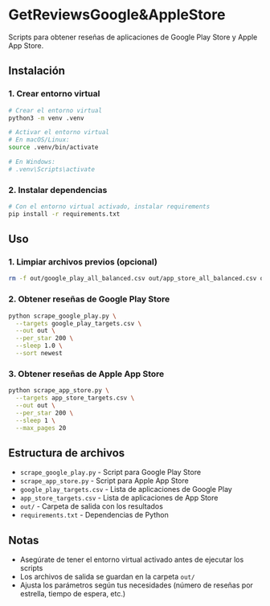 # GetReviewsGoogle&AppleStore

Scripts para obtener reseñas de aplicaciones de Google Play Store y Apple App Store.

## Instalación

### 1. Crear entorno virtual

```bash
# Crear el entorno virtual
python3 -m venv .venv

# Activar el entorno virtual
# En macOS/Linux:
source .venv/bin/activate

# En Windows:
# .venv\Scripts\activate
```

### 2. Instalar dependencias

```bash
# Con el entorno virtual activado, instalar requirements
pip install -r requirements.txt
```

## Uso

### 1. Limpiar archivos previos (opcional)
```bash
rm -f out/google_play_all_balanced.csv out/app_store_all_balanced.csv out/reviews_all.csv
```

### 2. Obtener reseñas de Google Play Store
```bash
python scrape_google_play.py \
  --targets google_play_targets.csv \
  --out out \
  --per_star 200 \
  --sleep 1.0 \
  --sort newest
```

### 3. Obtener reseñas de Apple App Store
```bash
python scrape_app_store.py \
  --targets app_store_targets.csv \
  --out out \
  --per_star 200 \
  --sleep 1 \
  --max_pages 20
```

## Estructura de archivos

- `scrape_google_play.py` - Script para Google Play Store
- `scrape_app_store.py` - Script para Apple App Store
- `google_play_targets.csv` - Lista de aplicaciones de Google Play
- `app_store_targets.csv` - Lista de aplicaciones de App Store
- `out/` - Carpeta de salida con los resultados
- `requirements.txt` - Dependencias de Python

## Notas

- Asegúrate de tener el entorno virtual activado antes de ejecutar los scripts
- Los archivos de salida se guardan en la carpeta `out/`
- Ajusta los parámetros según tus necesidades (número de reseñas por estrella, tiempo de espera, etc.)
